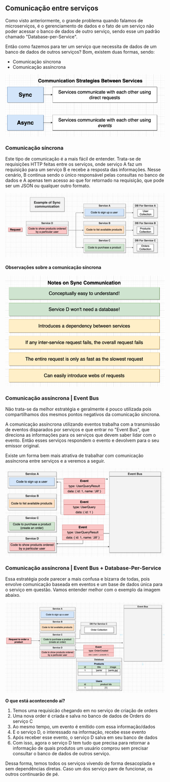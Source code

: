 ## Comunicação entre serviços

Como visto anteriormente, o grande problema quando falamos de microserviços, é o gerenciamento de dados e o fato de um serviço não poder acessar o banco de dados de outro serviço, sendo esse um padrão chamado "Database-per-Service".

Então como fazemos para ter um serviço que necessita de dados de um banco de dados de outros serviços? Bom, existem duas formas, sendo:

* Comunicação síncrona
* Comunicação assíncrona

![](../images/tipos_comunicacoes.png)

### Comunicação síncrona

Este tipo de comunicação é a mais fácil de entender. Trata-se de requisições HTTP feitas entre os serviços, onde serviço A faz um requisição para um serviço B e recebe a resposta das informações. Nesse cenário, B continua sendo o único responsável pelas consultas no banco de dados e A apenas tem acesso ao que for retornado na requisição, que pode ser um JSON ou qualquer outro formato.

![](../images/exemplo_comunicacao_sincrona.png)

#### Observações sobre a comunicação síncrona

![](../images/detalhes_comunicacao_sincrona.png)


### Comunicação assíncrona | Event Bus

Não trata-se da melhor estratégia e geralmente é pouco utilizada pois compartilhamos dos mesmos pontos negativos da comunicação síncrona.

A comunicação assíncrona utilizando eventos trabalha com a transmissão de eventos disparados por serviços e que entrar no "Event Bus", que direciona as informações para os serviços que devem saber lidar com o evento. Então esses serviços respondem o evento e devolvem para o seu emissor original.

Existe um forma bem mais atrativa de trabalhar com comunicação assíncrona entre serviços e a veremos a seguir.

![](../images/comunicacao_async_event_bus.png)

### Comunicação assíncrona | Event Bus + Database-Per-Service

Essa estratégia pode parecer a mais confusa e bizarra de todas, pois envolve comunicação baseada em eventos e um base de dados única para o serviço em questão. Vamos entender melhor com o exemplo da imagem abaixo.

![](../images/comunicacao_async_event_database.png)

__O que está acontecendo aí?__

1) Temos uma requisicão chegando em no serviço de criação de orders
2) Uma nova order é criada e salva no banco de dados de Orders do serviço C
3) Ao mesmo tempo, um evento é emitido com essa informação/dados
4) E o serviço D, o interessado na informação, recebe esse evento
5) Após receber esse evento, o serviço D salva em seu banco de dados 
6) Com isso, agora o serviço D tem tudo que precisa para retornar a informação de quais produtos um usuário comprou sem precisar consultar o banco de dados de outros serviço.

Dessa forma, temos todos os serviços vivendo de forma desacoplada e sem dependências diretas. 
Caso um dos serviço pare de funcionar, os outros continuarão de pé. 
